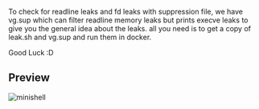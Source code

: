 To check for readline leaks and fd leaks with suppression file, we have vg.sup which can filter readline memory leaks but prints execve leaks to give you the general idea about the leaks. all you need is to get a copy of leak.sh and vg.sup and run them in docker. 

Good Luck :D

## Preview

![minishell](https://github.com/Genius-gambit/42-cursus/assets/81755254/9eaabe16-0ad2-47bd-93a2-756c3c3e72c4)
